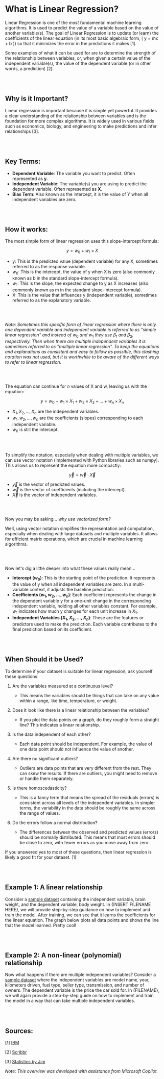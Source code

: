 # What is Linear Regression?

Linear Regression is one of the *most* fundamental machine learning algorithms. It is used to predict the value of a variable based on the value of another variable(s). The goal of Linear Regression is to update (or learn) the coefficients of the linear equation (in its most basic algebraic form, ( y = mx + b )) so that it minimizes the error in the predictions it makes [1].

Some examples of what it can be used for are to determine the strength of the relationship between variables, or, when given a certain value of the independent variable(s), the value of the dependent variable (or in other words, a prediction) [2].

<br><br>

## Why is it Important?

Linear regression is important because it is simple yet powerful. It provides a clear understanding of the relationship between variables and is the foundation for more complex algorithms. It is widely used in various fields such as economics, biology, and engineering to make predictions and infer relationships [3].

<br><br>

## Key Terms:

* **Dependent Variable**: The variable you want to predict. Often represented as **y**.
* **Independent Variable**: The variable(s) you are using to predict the dependent variable. Often represented as **X**.
* **Bias Term**: Also known as the intercept, it is the value of Y when all independent variables are zero.

<br><br>

## How it works:

The most simple form of linear regression uses this slope-intercept formula:

$$ y = w_0 + w_1 \times X $$

* y: This is the predicted value (dependent variable) for any X, sometimes referred to as the response variable.
* $w_0$: This is the intercept, the value of y when X is zero (also commonly known as b in the standard slope-intercept formula).
* $w_1$: This is the slope, the expected change to y as X increases (also commonly known as m in the standard slope-intercept formula).
* X: This is the value that influences y (independent variable), sometimes referred to as the explanatory variable.

<br><br>

*Note: Sometimes this specific form of linear regression where there is only one dependent variable and independent variable is referred to as "simple linear regression" and instead of* $w_0$ *and* $w_1$ *they use* $\beta_1$ *and* $\beta_2$, *respectively. Then when there are multiple independent variables it is sometimes referred to as "multiple linear regression". To keep the equations and explanations as consistent and easy to follow as possible, this clashing notation was not used, but it is worthwhile to be aware of the different ways to refer to linear regression.*

<br><br>

The equation can continue for $n$ values of X and w, leaving us with the equation:

$$ y = w_0 + w_1 \times X_1 + w_2 \times X_2 + \ldots + w_n \times X_n $$

* $X_1, X_2, \ldots, X_n$ are the independent variables.
* $w_1, w_2, \ldots, w_n$ are the coefficients (slopes) corresponding to each independent variable.
* $w_0$ is still the intercept.

<br><br>

To simplify the notation, especially when dealing with multiple variables, we can use vector notation (implemented with Python libraries such as numpy). This allows us to represent the equation more compactly:

$$ \vec{y} = \vec{w} \cdot \vec{X} $$

* $\vec{y}$ is the vector of predicted values.
* $\vec{w}$ is the vector of coefficients (including the intercept).
* $\vec{X}$ is the vector of independent variables.

<br><br>

Now you may be asking... *why use vectorized form?*

Well, using vector notation simplifies the representation and computation, especially when dealing with large datasets and multiple variables. It allows for efficient matrix operations, which are crucial in machine learning algorithms.


<br><br>

Now let's dig a little deeper into what these values really mean...

* **Intercept ($w_0$)**: This is the starting point of the prediction. It represents the value of y when all independent variables are zero. In a multi-variable context, it adjusts the baseline prediction.
* **Coefficients ($w_1, w_2, \ldots, w_n$)**: Each coefficient represents the change in the dependent variable y for a one-unit change in the corresponding independent variable, holding all other variables constant. For example, $w_1$ indicates how much y changes for each unit increase in $X_1$.
* **Independent Variables ($X_1, X_2, \ldots, X_n$)**: These are the features or predictors used to make the prediction. Each variable contributes to the final prediction based on its coefficient.

<br><br>

## When Should it be Used?

To determine if your dataset is suitable for linear regression, ask yourself these questions:

1. Are the variables measured at a continuous level?

    * This means the variables should be things that can take on any value within a range, like time, temperature, or weight.

2. Does it look like there is a linear relationship between the variables?

    * If you plot the data points on a graph, do they roughly form a straight line? This indicates a linear relationship.

3. Is the data independent of each other?

    * Each data point should be independent. For example, the value of one data point should not influence the value of another.

4. Are there no significant outliers?

    * Outliers are data points that are very different from the rest. They can skew the results. If there are outliers, you might need to remove or handle them separately.

5. Is there homoscedasticity?

    * This is a fancy term that means the spread of the residuals (errors) is consistent across all levels of the independent variables. In simpler terms, the variability in the data should be roughly the same across the range of values.

6. Do the errors follow a normal distribution?

    * The differences between the observed and predicted values (errors) should be normally distributed. This means that most errors should be close to zero, with fewer errors as you move away from zero.

If you answered yes to most of these questions, then linear regression is likely a good fit for your dataset. [1]

<br><br>

## Example 1: A linear relationship

Consider a [sample dataset](https://people.sc.fsu.edu/~jburkardt/datasets/regression/x01.txt) containing the independent variable, brain weight, and the dependent variable, body weight. In {INSERT FILENAME HERE}, we will provide step-by-step guidance on how to implement and train the model. After training, we can see that it learns the coefficients for the linear equation. The graph below plots all data points and shows the line that the model learned. Pretty cool!

<br><br>

## Example 2: A non-linear (polynomial) relationship

Now what happens if there are multiple independent variables? Consider a [sample dataset](https://www.kaggle.com/datasets/nehalbirla/vehicle-dataset-from-cardekho) where the independent variables are model name, year, kilometers driven, fuel type, seller type, transmission, and number of owners. The dependent variable is the price the car sold for. In {FILENAME}, we will again provide a step-by-step guide on how to implement and train the model in a way that can take multiple independent variables.

<br><br>

## Sources:

[1] [IBM](https://www.ibm.com/topics/linear-regression#:~:text=the%20next%20step-,What%20is%20linear%20regression%3F,is%20called%20the%20independent%20variable.)

[2] [Scribbr](https://www.scribbr.com/statistics/simple-linear-regression/)

[3] [Statistics by Jim](https://statisticsbyjim.com/regression/linear-regression/)

*Note: This overview was developed with assistance from Microsoft Copilot.*
